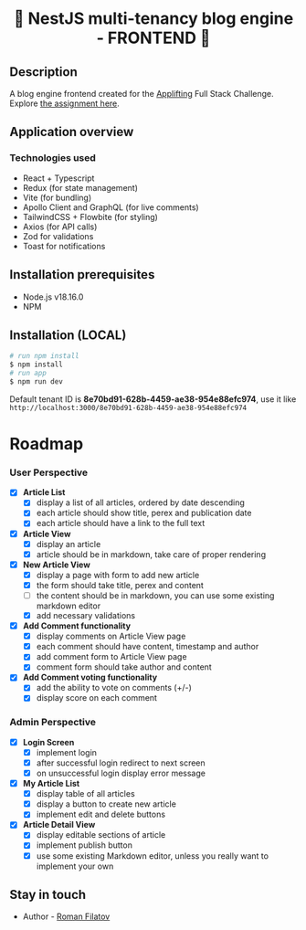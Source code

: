 <center><h1>🚀 NestJS multi-tenancy blog engine - FRONTEND 🚀</h1></center>

## Description
A blog engine frontend created for the [Applifting](https://applifting.cz/) Full Stack Challenge. Explore [the assignment here](https://github.com/Applifting/fullstack-exercise).

## Application overview

### Technologies used
 - React + Typescript 
 - Redux (for state management)
 - Vite (for bundling)
 - Apollo Client and GraphQL (for live comments)
 - TailwindCSS + Flowbite (for styling)
 - Axios (for API calls)
 - Zod for validations
 - Toast for notifications
## Installation prerequisites

- Node.js v18.16.0
- NPM

## Installation (LOCAL)

```bash
# run npm install
$ npm install
# run app
$ npm run dev
```

Default tenant ID is <b>8e70bd91-628b-4459-ae38-954e88efc974</b>, use it like ``http://localhost:3000/8e70bd91-628b-4459-ae38-954e88efc974``

# Roadmap
### User Perspective

- [x] **Article List** 
  - [x] display a list of all articles, ordered by date descending
  - [x] each article should show title, perex and publication date
  - [x] each article should have a link to the full text

- [x] **Article View** 
  - [x] display an article
  - [x] article should be in markdown, take care of proper rendering

- [x] **New Article View** 
  - [x] display a page with form to add new article
  - [x] the form should take title, perex and content
  - [ ] the content should be in markdown, you can use some existing markdown editor
  - [x] add necessary validations

- [x] **Add Comment functionality**
  - [x] display comments on Article View page
  - [x] each comment should have content, timestamp and author
  - [x] add comment form to Article View page
  - [x] comment form should take author and content

- [x] **Add Comment voting functionality**
  - [x] add the ability to vote on comments (+/-)
  - [x] display score on each comment

### Admin Perspective

- [x] **Login Screen** 
  - [x] implement login
  - [x] after successful login redirect to next screen
  - [x] on unsuccessful login display error message

- [x] **My Article List**
  - [x] display table of all articles
  - [x] display a button to create new article
  - [x] implement edit and delete buttons

- [x] **Article Detail View**
  - [x] display editable sections of article
  - [x] implement publish button
  - [x] use some existing Markdown editor, unless you really want to implement your own

## Stay in touch

- Author - [Roman Filatov](https://github.com/rvfch)

